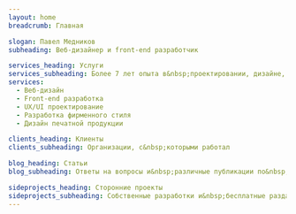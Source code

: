 ```yaml
---
layout: home
breadcrumb: Главная

slogan: Павел Медников
subheading: Веб-дизайнер и front-end разработчик

services_heading: Услуги
services_subheading: Более 7 лет опыта в&nbsp;проектировании, дизайне, разработке веб-сайтов, мобильных приложений и&nbsp;много другого
services:
  - Веб-дизайн
  - Front-end разработка
  - UX/UI проектирование
  - Разработка фирменного стиля
  - Дизайн печатной продукции

clients_heading: Клиенты
clients_subheading: Организации, с&nbsp;которыми работал

blog_heading: Статьи
blog_subheading: Ответы на вопросы и&nbsp;различные публикации по&nbsp;теме веб-дизайна

sideprojects_heading: Сторонние проекты
sideprojects_subheading: Собственные разработки и&nbsp;бесплатные раздачи ништяков
---
```


